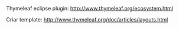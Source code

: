 Thymeleaf eclipse plugin: http://www.thymeleaf.org/ecosystem.html

Criar template: http://www.thymeleaf.org/doc/articles/layouts.html
